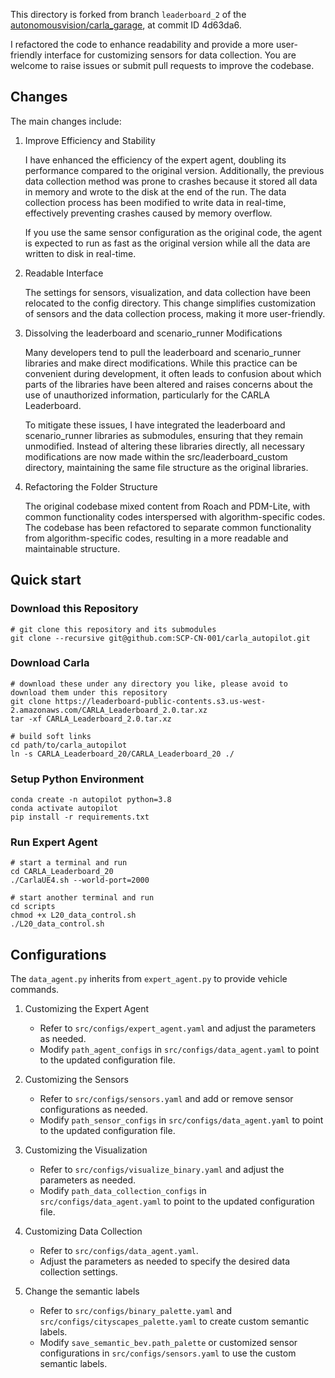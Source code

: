 This directory is forked from branch `leaderboard_2` of the [autonomousvision/carla_garage](https://github.com/autonomousvision/carla_garage/tree/leaderboard_2), at commit ID 4d63da6.

I refactored the code to enhance readability and provide a more user-friendly interface for customizing sensors for data collection. You are welcome to raise issues or submit pull requests to improve the codebase.

## Changes

The main changes include:

1. Improve Efficiency and Stability

    I have enhanced the efficiency of the expert agent, doubling its performance compared to the original version. Additionally, the previous data collection method was prone to crashes because it stored all data in memory and wrote to the disk at the end of the run. The data collection process has been modified to write data in real-time, effectively preventing crashes caused by memory overflow.

    If you use the same sensor configuration as the original code, the agent is expected to run as fast as the original version while all the data are written to disk in real-time.

2. Readable Interface

    The settings for sensors, visualization, and data collection have been relocated to the config directory. This change simplifies customization of sensors and the data collection process, making it more user-friendly.

3. Dissolving the leaderboard and scenario_runner Modifications

    Many developers tend to pull the leaderboard and scenario_runner libraries and make direct modifications. While this practice can be convenient during development, it often leads to confusion about which parts of the libraries have been altered and raises concerns about the use of unauthorized information, particularly for the CARLA Leaderboard.

    To mitigate these issues, I have integrated the leaderboard and scenario_runner libraries as submodules, ensuring that they remain unmodified. Instead of altering these libraries directly, all necessary modifications are now made within the src/leaderboard_custom directory, maintaining the same file structure as the original libraries.

4. Refactoring the Folder Structure

    The original codebase mixed content from Roach and PDM-Lite, with common functionality codes interspersed with algorithm-specific codes. The codebase has been refactored to separate common functionality from algorithm-specific codes, resulting in a more readable and maintainable structure.

## Quick start

### Download this Repository

```shell
# git clone this repository and its submodules
git clone --recursive git@github.com:SCP-CN-001/carla_autopilot.git
```

### Download Carla

```shell
# download these under any directory you like, please avoid to download them under this repository
git clone https://leaderboard-public-contents.s3.us-west-2.amazonaws.com/CARLA_Leaderboard_2.0.tar.xz
tar -xf CARLA_Leaderboard_2.0.tar.xz

# build soft links
cd path/to/carla_autopilot
ln -s CARLA_Leaderboard_20/CARLA_Leaderboard_20 ./
```

### Setup Python Environment

```shell
conda create -n autopilot python=3.8
conda activate autopilot
pip install -r requirements.txt
```

### Run Expert Agent

```shell
# start a terminal and run
cd CARLA_Leaderboard_20
./CarlaUE4.sh --world-port=2000

# start another terminal and run
cd scripts
chmod +x L20_data_control.sh
./L20_data_control.sh
```

## Configurations

The `data_agent.py` inherits from `expert_agent.py` to provide vehicle commands.

1. Customizing the Expert Agent
    - Refer to `src/configs/expert_agent.yaml` and adjust the parameters as needed.
    - Modify `path_agent_configs` in `src/configs/data_agent.yaml` to point to the updated configuration file.

2. Customizing the Sensors
    - Refer to `src/configs/sensors.yaml` and add or remove sensor configurations as needed.
    - Modify `path_sensor_configs` in `src/configs/data_agent.yaml` to point to the updated configuration file.

3. Customizing the Visualization
    - Refer to `src/configs/visualize_binary.yaml` and adjust the parameters as needed.
    - Modify `path_data_collection_configs` in `src/configs/data_agent.yaml` to point to the updated configuration file.

4. Customizing Data Collection
    - Refer to `src/configs/data_agent.yaml`.
    - Adjust the parameters as needed to specify the desired data collection settings.

5. Change the semantic labels
    - Refer to `src/configs/binary_palette.yaml` and `src/configs/cityscapes_palette.yaml` to create custom semantic labels.
    - Modify `save_semantic_bev.path_palette` or customized sensor configurations in `src/configs/sensors.yaml` to use the custom semantic labels.
